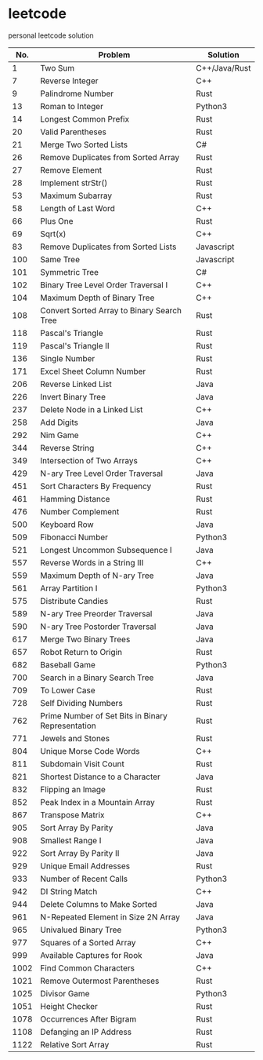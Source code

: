 # leetcode
personal leetcode solution

|No.|Problem|Solution|
|---|-------|--------|
|1|Two Sum|C++/Java/Rust|
|7|Reverse Integer|C++|
|9|Palindrome Number|Rust|
|13|Roman to Integer|Python3|
|14|Longest Common Prefix|Rust|
|20|Valid Parentheses|Rust|
|21|Merge Two Sorted Lists|C#|
|26|Remove Duplicates from Sorted Array|Rust|
|27|Remove Element|Rust|
|28|Implement strStr()|Rust|
|53|Maximum Subarray|Rust|
|58|Length of Last Word|C++|
|66|Plus One|Rust|
|69|Sqrt(x)|C++|
|83|Remove Duplicates from Sorted Lists|Javascript|
|100|Same Tree|Javascript|
|101|Symmetric Tree|C#|
|102|Binary Tree Level Order Traversal I|C++|
|104|Maximum Depth of Binary Tree|C++|
|108|Convert Sorted Array to Binary Search Tree|Rust|
|118|Pascal's Triangle|Rust|
|119|Pascal's Triangle II|Rust|
|136|Single Number|Rust|
|171|Excel Sheet Column Number|Rust|
|206|Reverse Linked List|Java|
|226|Invert Binary Tree|Java|
|237|Delete Node in a Linked List|C++|
|258|Add Digits|Java|
|292|Nim Game|C++|
|344|Reverse String|C++|
|349|Intersection of Two Arrays|C++|
|429|N-ary Tree Level Order Traversal|Java|
|451|Sort Characters By Frequency|Rust|
|461|Hamming Distance|Rust|
|476|Number Complement|Rust|
|500|Keyboard Row|Java|
|509|Fibonacci Number|Python3|
|521|Longest Uncommon Subsequence I|Java|
|557|Reverse Words in a String III|C++|
|559|Maximum Depth of N-ary Tree|Java|
|561|Array Partition I|Python3|
|575|Distribute Candies|Rust|
|589|N-ary Tree Preorder Traversal|Java|
|590|N-ary Tree Postorder Traversal|Java|
|617|Merge Two Binary Trees|Java|
|657|Robot Return to Origin|Rust|
|682|Baseball Game|Python3|
|700|Search in a Binary Search Tree|Java|
|709|To Lower Case|Rust|
|728|Self Dividing Numbers|Rust|
|762|Prime Number of Set Bits in Binary Representation|Rust|
|771|Jewels and Stones|Rust|
|804|Unique Morse Code Words|C++|
|811|Subdomain Visit Count|Rust|
|821|Shortest Distance to a Character|Java|
|832|Flipping an Image|Rust|
|852|Peak Index in a Mountain Array|Rust|
|867|Transpose Matrix|C++|
|905|Sort Array By Parity|Java|
|908|Smallest Range I|Java|
|922|Sort Array By Parity II|Java|
|929|Unique Email Addresses|Rust|
|933|Number of Recent Calls|Python3|
|942|DI String Match|C++|
|944|Delete Columns to Make Sorted|Java|
|961|N-Repeated Element in Size 2N Array|Java|
|965|Univalued Binary Tree|Python3|
|977|Squares of a Sorted Array|C++|
|999|Available Captures for Rook|Java|
|1002|Find Common Characters|C++|
|1021|Remove Outermost Parentheses|Rust|
|1025|Divisor Game|Python3|
|1051|Height Checker|Rust|
|1078|Occurrences After Bigram|Rust|
|1108|Defanging an IP Address|Rust|
|1122|Relative Sort Array|Rust|